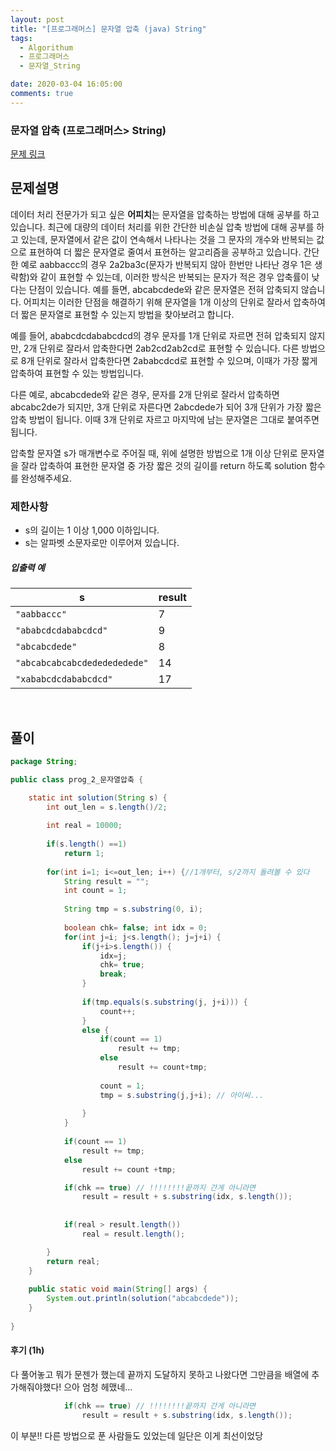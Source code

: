 ```yaml
---
layout: post
title: "[프로그래머스] 문자열 압축 (java) String"
tags:
  - Algorithum
  - 프로그래머스
  - 문자열_String

date: 2020-03-04 16:05:00
comments: true
---
```




###   문자열 압축 (프로그래머스> String)

[문제 링크](https://programmers.co.kr/learn/courses/30/lessons/60057 )

## 문제설명

데이터 처리 전문가가 되고 싶은 **어피치**는 문자열을 압축하는 방법에 대해 공부를 하고 있습니다. 최근에 대량의 데이터 처리를 위한 간단한 비손실 압축 방법에 대해 공부를 하고 있는데, 문자열에서 같은 값이 연속해서 나타나는 것을 그 문자의 개수와 반복되는 값으로 표현하여 더 짧은 문자열로 줄여서 표현하는 알고리즘을 공부하고 있습니다.
간단한 예로 aabbaccc의 경우 2a2ba3c(문자가 반복되지 않아 한번만 나타난 경우 1은 생략함)와 같이 표현할 수 있는데, 이러한 방식은 반복되는 문자가 적은 경우 압축률이 낮다는 단점이 있습니다. 예를 들면, abcabcdede와 같은 문자열은 전혀 압축되지 않습니다. 어피치는 이러한 단점을 해결하기 위해 문자열을 1개 이상의 단위로 잘라서 압축하여 더 짧은 문자열로 표현할 수 있는지 방법을 찾아보려고 합니다.

예를 들어, ababcdcdababcdcd의 경우 문자를 1개 단위로 자르면 전혀 압축되지 않지만, 2개 단위로 잘라서 압축한다면 2ab2cd2ab2cd로 표현할 수 있습니다. 다른 방법으로 8개 단위로 잘라서 압축한다면 2ababcdcd로 표현할 수 있으며, 이때가 가장 짧게 압축하여 표현할 수 있는 방법입니다.

다른 예로, abcabcdede와 같은 경우, 문자를 2개 단위로 잘라서 압축하면 abcabc2de가 되지만, 3개 단위로 자른다면 2abcdede가 되어 3개 단위가 가장 짧은 압축 방법이 됩니다. 이때 3개 단위로 자르고 마지막에 남는 문자열은 그대로 붙여주면 됩니다.

압축할 문자열 s가 매개변수로 주어질 때, 위에 설명한 방법으로 1개 이상 단위로 문자열을 잘라 압축하여 표현한 문자열 중 가장 짧은 것의 길이를 return 하도록 solution 함수를 완성해주세요.

### 제한사항

- s의 길이는 1 이상 1,000 이하입니다.
- s는 알파벳 소문자로만 이루어져 있습니다.

##### 입출력 예

| s                            | result |
| ---------------------------- | ------ |
| `"aabbaccc"`                 | 7      |
| `"ababcdcdababcdcd"`         | 9      |
| `"abcabcdede"`               | 8      |
| `"abcabcabcabcdededededede"` | 14     |
| `"xababcdcdababcdcd"`        | 17     |

<br>

## 풀이

```java
package String;

public class prog_2_문자열압축 {

	static int solution(String s) {
 		int out_len = s.length()/2;
        
        int real = 10000;
        
        if(s.length() ==1)
        	return 1;
        
        for(int i=1; i<=out_len; i++) {//1개부터, s/2까지 돌려볼 수 있다
        	String result = "";
        	int count = 1;
        	
        	String tmp = s.substring(0, i);
        	
        	boolean chk= false; int idx = 0;
        	for(int j=i; j<s.length(); j=j+i) {
        		if(j+i>s.length()) {
        			idx=j;
        			chk= true;
        			break;
        		}
            	
        		if(tmp.equals(s.substring(j, j+i))) {
        			count++;
        		}
        		else {
        			if(count == 1) 
        				result += tmp;
        			else
        				result += count+tmp;
        			
        			count = 1;
        			tmp = s.substring(j,j+i); // 아이씨...
        			
        		}
        	}
        	       	
			if(count == 1) 
				result += tmp;
			else
				result += count +tmp;

			if(chk == true) // !!!!!!!!끝까지 간게 아니라면
				result = result + s.substring(idx, s.length());
			
			
        	if(real > result.length())
        		real = result.length();

        }
        return real;
    }
    
    public static void main(String[] args) {
		System.out.println(solution("abcabcdede"));
	}
	
}
```

#### 후기 (1h)

다 풀어놓고 뭐가 문젠가 했는데 끝까지 도달하지 못하고 나왔다면 그만큼을 배열에 추가해줘야했다! 으아 엄청 헤맸네...

```java
			if(chk == true) // !!!!!!!!끝까지 간게 아니라면
				result = result + s.substring(idx, s.length());
```

이 부분!! 다른 방법으로 푼 사람들도 있었는데 일단은 이게 최선이었당